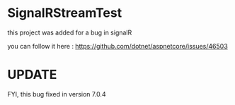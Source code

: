 # SignalRStreamTest
this project was added for a bug in signalR

you can follow it here : https://github.com/dotnet/aspnetcore/issues/46503

# UPDATE
FYI, this bug fixed in version 7.0.4
